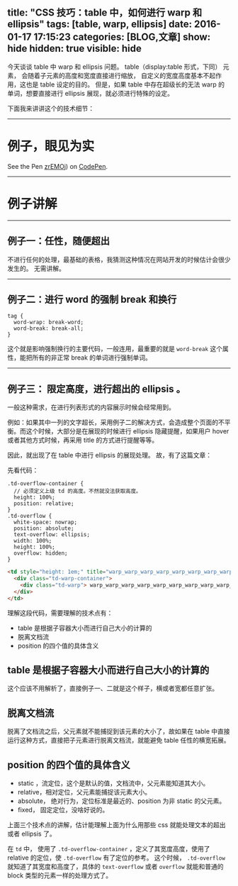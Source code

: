 title: "CSS 技巧：table 中，如何进行 warp 和 ellipsis"
tags: [table, warp, ellipsis]
date: 2016-01-17 17:15:23
categories: [BLOG,文章]
show: hide
hidden: true
visible: hide
---

今天谈谈 table 中 warp 和 ellipsis 问题。
table（display:table 形式，下同） 元素， 会随着子元素的高度和宽度直接进行缩放， 自定义的宽度高度基本不起作用，这也是 table 设定的目的。
但是，如果 table 中存在超级长的无法 warp 的单词，想要直接进行 ellipsis 展现，就必须进行特殊的设定。

下面我来讲讲这个的技术细节：

<!--more-->

---

# 例子，眼见为实

<p data-height="500" data-theme-id="0" data-slug-hash="zrEMOj" data-default-tab="result" data-user="shenqihui" class='codepen'>See the Pen <a href='http://codepen.io/shenqihui/pen/zrEMOj/'>zrEMOj</a>) on <a href='http://codepen.io'>CodePen</a>.</p>
<script async src="//assets.codepen.io/assets/embed/ei.js"></script>

---

# 例子讲解

---

## 例子一：任性，随便超出
不进行任何的处理，最基础的表格，我猜测这种情况在网站开发的时候估计会很少发生的。
无需讲解。

---

## 例子二：进行 word 的强制 break 和换行
```less
tag {
  word-wrap: break-word;
  word-break: break-all;
}
```
这个就是影响强制换行的主要代码，一般连用，最重要的就是 `word-break` 这个属性，能把所有的非正常 break 的单词进行强制单词。

---

## 例子三： 限定高度，进行超出的 ellipsis 。
一般这种需求，在进行列表形式的内容展示时候会经常用到。

例如：如果其中一列的文字超长，采用例子二的解决方式，会造成整个页面的不平衡。而这个时候，大部分是在展现的时候进行 ellipsis 隐藏提醒，如果用户 hover 或者其他方式时候，再采用 title 的方式进行提醒等等。

因此，就出现了在 table 中进行 ellipsis 的展现处理。
故，有了这篇文章：

先看代码：
```less
.td-overflow-container {
  // 必须定义上级 td 的高度。不然就没法获取高度。
  height: 100%;
  position: relative;
}
.td-overflow {
  white-space: nowrap;
  position: absolute;
  text-overflow: ellipsis;
  width: 100%;
  height: 100%;
  overflow: hidden;
}
```
```html
<td style="height: 1em;" title="warp_warp_warp_warp_warp_warp_warp_warp_warp_warp_warp_warp_warp_warp_warp_warp_warp_warp_warp_warp_warp_warp_warp_warp_warp_warp_warp_warp_warp_warp_warp_warp_warp_warp_warp_warp_warp_warp_warp_warp_warp_warp_warp_warp_">
  <div class="td-warp-container">
    <div class="td-warp"> warp_warp_warp_warp_warp_warp_warp_warp_warp_warp_warp_warp_warp_warp_warp_warp_warp_warp_warp_warp_warp_warp_warp_warp_warp_warp_warp_warp_warp_warp_warp_warp_warp_warp_warp_warp_warp_warp_warp_warp_warp_warp_warp_warp_</div>
  </div>
</td>
```
理解这段代码，需要理解的技术点有：

* table 是根据子容器大小而进行自己大小的计算的
* 脱离文档流
* position 的四个值的具体含义

## table 是根据子容器大小而进行自己大小的计算的
这个应该不用解析了，直接例子一、二就是这个样子，横或者宽都任意扩张。

## 脱离文档流
脱离了文档流之后，父元素就不能捕捉到该元素的大小了，故如果在 table 中直接运行这种方式，直接把子元素进行脱离文档流，就能避免 table 任性的横宽拓展。

## position 的四个值的具体含义
* static ，流定位，这个是默认的值，文档流中，父元素能知道其大小。
* relative，相对定位，父元素能捕捉该元素大小。
* absolute， 绝对行为，定位标准是最近的、position 为非 static 的父元素。
* fixed， 固定定位，没啥好说的。

上面三个技术点的讲解，估计能理解上面为什么用那些 css 就能处理文本的超出或者 ellipsis 了。

在 `td` 中， 使用了 `.td-overflow-container` ，定义了其宽度高度，使用了 relative 的定位，使 `.td-overflow` 有了定位的参考。
这个时候， `.td-overflow` 就知道了其宽度和高度了，具体的 `text-overflow` 或者 `overflow` 就能和普通的 block 类型的元素一样的处理方式了。
